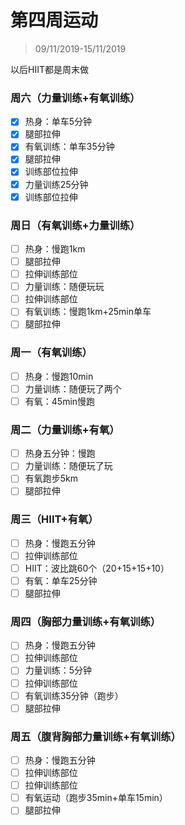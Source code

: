 # 第四周运动

>09/11/2019-15/11/2019

以后HIIT都是周末做

### 周六（力量训练+有氧训练）

- [x] 热身：单车5分钟
- [x] 腿部拉伸
- [x] 有氧训练：单车35分钟
- [x] 腿部拉伸
- [x] 训练部位拉伸
- [x] 力量训练25分钟
- [x] 训练部位拉伸

### 周日（有氧训练+力量训练）

- [ ] 热身：慢跑1km
- [ ] 腿部拉伸
- [ ] 拉伸训练部位
- [ ] 力量训练：随便玩玩
- [ ] 拉伸训练部位
- [ ] 有氧训练：慢跑1km+25min单车
- [ ] 腿部拉伸

### 周一（有氧训练）

- [ ] 热身：慢跑10min
- [ ] 力量训练：随便玩了两个
- [ ] 有氧：45min慢跑

### 周二（力量训练+有氧）

- [ ] 热身五分钟：慢跑
- [ ] 力量训练：随便玩了玩
- [ ] 有氧跑步5km
- [ ] 腿部拉伸

### 周三（HIIT+有氧）

- [ ] 热身：慢跑五分钟
- [ ] 拉伸训练部位
- [ ] HIIT：波比跳60个（20+15+15+10）
- [ ] 有氧：单车25分钟
- [ ] 腿部拉伸

### 周四（胸部力量训练+有氧训练）

- [ ] 热身：慢跑五分钟
- [ ] 拉伸训练部位
- [ ] 力量训练：5分钟
- [ ] 拉伸训练部位
- [ ] 有氧训练35分钟（跑步）
- [ ] 腿部拉伸

### 周五（腹背胸部力量训练+有氧训练）

- [ ] 热身：慢跑五分钟
- [ ] 拉伸训练部位
- [ ] 拉伸训练部位
- [ ] 有氧运动（跑步35min+单车15min）
- [ ] 腿部拉伸